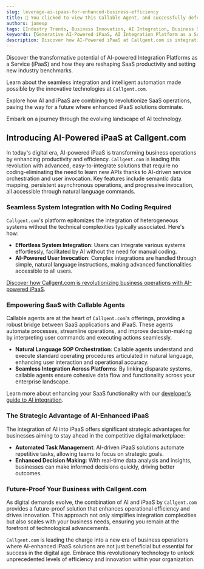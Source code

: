 ```yaml
---
slug: leverage-ai-ipaas-for-enhanced-business-efficiency
title: 🎉 You clicked to view this Callable Agent, and successfully defeated 99% of people!
authors: jamesp
tags: [Industry Trends, Business Innovation, AI Integration, Business Solutions]
keywords: [Generative AI-Powered iPaaS, AI Integration Platform as a Service, Leveraging AI and iPaaS to boost productivity, new generation of AI-powered IPAAS, AI & iPaaS Powered callgent.com, The role of callable agent in SaaS and iPaaS]
description: Discover how AI-Powered iPaaS at Callgent.com is integrating systems becomes effortless and coding-free.
---
```


Discover the transformative potential of AI-powered Integration Platforms as a Service (iPaaS) and how they are reshaping SaaS productivity and setting new industry benchmarks.

Learn about the seamless integration and intelligent automation made possible by the innovative technologies at `Callgent.com`.

Explore how AI and iPaaS are combining to revolutionize SaaS operations, paving the way for a future where enhanced iPaaS solutions dominate.

Embark on a journey through the evolving landscape of AI technology.

<!--truncate-->

## Introducing AI-Powered iPaaS at Callgent.com

In today's digital era, AI-powered iPaaS is transforming business operations by enhancing productivity and efficiency. `Callgent.com` is leading this revolution with advanced, easy-to-integrate solutions that require no coding-eliminating the need to learn new APIs thanks to AI-driven service orchestration and user invocation. Key features include semantic data mapping, persistent asynchronous operations, and progressive invocation, all accessible through natural language commands.

### Seamless System Integration with No Coding Required

`Callgent.com`'s platform epitomizes the integration of heterogeneous systems without the technical complexities typically associated. Here's how:

- **Effortless System Integration**: Users can integrate various systems effortlessly, facilitated by AI without the need for manual coding.
- **AI-Powered User Invocation**: Complex integrations are handled through simple, natural language instructions, making advanced functionalities accessible to all users.

[Discover how Callgent.com is revolutionizing business operations with AI-powered iPaaS](./5-reasons-why-callgent.com-is-revolutionizing-business-operations).

### Empowering SaaS with Callable Agents

Callable agents are at the heart of `Callgent.com`'s offerings, providing a robust bridge between SaaS applications and iPaaS. These agents automate processes, streamline operations, and improve decision-making by interpreting user commands and executing actions seamlessly.

- **Natural Language SOP Orchestration**: Callable agents understand and execute standard operating procedures articulated in natural language, enhancing user interaction and operational accuracy.
- **Seamless Integration Across Platforms**: By linking disparate systems, callable agents ensure cohesive data flow and functionality across your enterprise landscape.

Learn more about enhancing your SaaS functionality with our [developer's guide to AI integration](/docs/developers/guide).

### The Strategic Advantage of AI-Enhanced iPaaS

The integration of AI into iPaaS offers significant strategic advantages for businesses aiming to stay ahead in the competitive digital marketplace:

- **Automated Task Management**: AI-driven iPaaS solutions automate repetitive tasks, allowing teams to focus on strategic goals.
- **Enhanced Decision Making**: With real-time data analysis and insights, businesses can make informed decisions quickly, driving better outcomes.

### Future-Proof Your Business with Callgent.com

As digital demands evolve, the combination of AI and iPaaS by `Callgent.com` provides a future-proof solution that enhances operational efficiency and drives innovation. This approach not only simplifies integration complexities but also scales with your business needs, ensuring you remain at the forefront of technological advancements.

`Callgent.com` is leading the charge into a new era of business operations where AI-enhanced iPaaS solutions are not just beneficial but essential for success in the digital age. Embrace this revolutionary technology to unlock unprecedented levels of efficiency and innovation within your organization.
